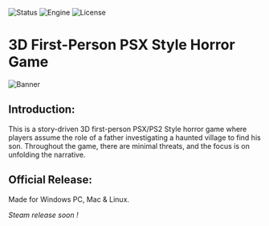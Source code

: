 ![Status](https://badgen.net/badge/Status/Ongoing/orange?icon=github)
![Engine](https://badgen.net/badge/Engine/Unity/blue)
![License](https://badgen.net/badge/license/MIT/green)

# **3D First-Person PSX Style Horror Game**
![Banner](https://github.com/Parven05/Project-Lighthouse/assets/101796812/874b1b31-5231-4be8-94d4-5206d62d3f26)

## **Introduction:**
This is a story-driven 3D first-person PSX/PS2 Style horror game where players assume the role of a father investigating a haunted village to find his son. Throughout the game, there are minimal threats, and the focus is on unfolding the narrative.

## **Official Release:**
Made for Windows PC, Mac & Linux.

_Steam release soon !_
